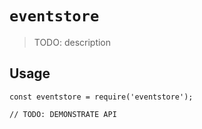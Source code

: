 # `eventstore`

> TODO: description

## Usage

```
const eventstore = require('eventstore');

// TODO: DEMONSTRATE API
```
